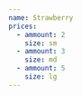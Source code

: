 ```yaml
---
name: Strawberry
prices:
  - ammount: 2
    size: sm
  - ammount: 3
    size: md
  - ammount: 5
    size: lg
---
```

